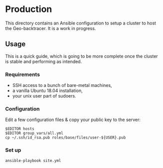 # Production

This directory contains an Ansible configuration to setup a cluster to
host the Geo-backtracer. It is a work in progress.

## Usage

This is a quick guide, which is going to be more complete once the
cluster is stable and performing as intended.

### Requirements

* SSH access to a bunch of bare-metal machines,
* a vanilla Ubuntu 18.04 installation,
* your unix user part of sudoers.

### Configuration

Edit a few configuration files & copy your public key to the server:

    $EDITOR hosts
    $EDITOR group_vars/all.yml
    cp ~/.ssh/id_rsa.pub roles/base/files/user-${USER}.pub

### Set up

    ansible-playbook site.yml
